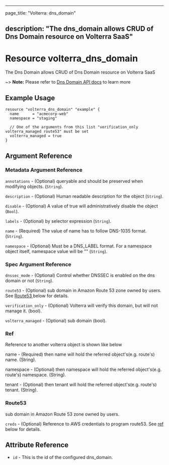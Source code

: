 ---

page_title: "Volterra: dns_domain"

description: "The dns_domain allows CRUD of Dns Domain resource on Volterra SaaS"
---------------------------------------------------------------------------------

Resource volterra_dns_domain
============================

The Dns Domain allows CRUD of Dns Domain resource on Volterra SaaS

~> **Note:** Please refer to [Dns Domain API docs](https://volterra.io/docs/api/dns-domain) to learn more

Example Usage
-------------

```hcl
resource "volterra_dns_domain" "example" {
  name      = "acmecorp-web"
  namespace = "staging"

  // One of the arguments from this list "verification_only volterra_managed route53" must be set
  volterra_managed = true
}

```

Argument Reference
------------------

### Metadata Argument Reference

`annotations` - (Optional) queryable and should be preserved when modifying objects. (`String`).

`description` - (Optional) Human readable description for the object (`String`).

`disable` - (Optional) A value of true will administratively disable the object (`Bool`).

`labels` - (Optional) by selector expression (`String`).

`name` - (Required) The value of name has to follow DNS-1035 format. (`String`).

`namespace` - (Optional) Must be a DNS_LABEL format. For a namespace object itself, namespace value will be "" (`String`).

### Spec Argument Reference

`dnssec_mode` - (Optional) Control whether DNSSEC is enabled on the dns domain or not (`String`).

`route53` - (Optional) sub domain in Amazon Route 53 zone owned by users. See [Route53 ](#route53) below for details.

`verification_only` - (Optional) Volterra will verify this domain, but will not manage it. (bool).

`volterra_managed` - (Optional) sub domain (bool).

### Ref

Reference to another volterra object is shown like below

name - (Required) then name will hold the referred object's(e.g. route's) name. (String).

namespace - (Optional) then namespace will hold the referred object's(e.g. route's) namespace. (String).

tenant - (Optional) then tenant will hold the referred object's(e.g. route's) tenant. (String).

### Route53

sub domain in Amazon Route 53 zone owned by users.

`creds` - (Optional) Reference to AWS credentials to program route53. See [ref](#ref) below for details.

Attribute Reference
-------------------

-	`id` - This is the id of the configured dns_domain.
